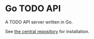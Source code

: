 # Go TODO API

A TODO API server written in Go.

See [the central repository](https://github.com/scubism/todo_center) for installation.
